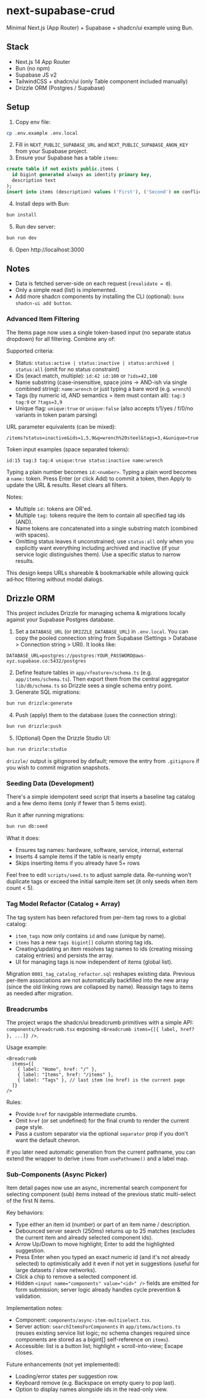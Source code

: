 # next-supabase-crud

Minimal Next.js (App Router) + Supabase + shadcn/ui example using Bun.

## Stack

- Next.js 14 App Router
- Bun (no npm)
- Supabase JS v2
- TailwindCSS + shadcn/ui (only Table component included manually)
- Drizzle ORM (Postgres / Supabase)

## Setup

1. Copy env file:

```bash
cp .env.example .env.local
```

2. Fill in `NEXT_PUBLIC_SUPABASE_URL` and `NEXT_PUBLIC_SUPABASE_ANON_KEY` from your Supabase project.
3. Ensure your Supabase has a table `items`:

```sql
create table if not exists public.items (
  id bigint generated always as identity primary key,
  description text
);
insert into items (description) values ('First'), ('Second') on conflict do nothing;
```

4. Install deps with Bun:

```bash
bun install
```

5. Run dev server:

```bash
bun run dev
```

6. Open http://localhost:3000

## Notes

- Data is fetched server-side on each request (`revalidate = 0`).
- Only a simple read (list) is implemented.
- Add more shadcn components by installing the CLI (optional): `bunx shadcn-ui add button`.

### Advanced Item Filtering

The Items page now uses a single token-based input (no separate status dropdown) for all filtering. Combine any of:

Supported criteria:

- Status: `status:active | status:inactive | status:archived | status:all` (omit for no status constraint)
- IDs (exact match, multiple): `id:42 id:100` or `?ids=42,100`
- Name substring (case-insensitive, space joins -> AND-ish via single combined string): `name:wrench` or just typing a bare word (e.g. `wrench`)
- Tags (by numeric id, AND semantics = item must contain all): `tag:3 tag:9` or `?tags=3,9`
- Unique flag: `unique:true` or `unique:false` (also accepts t/1/yes / f/0/no variants in token param parsing)

URL parameter equivalents (can be mixed):

```
/items?status=inactive&ids=1,5,9&q=wrench%20steel&tags=3,4&unique=true
```

Token input examples (space separated tokens):

```
id:15 tag:3 tag:4 unique:true status:inactive name:wrench
```

Typing a plain number becomes `id:<number>`. Typing a plain word becomes a `name:` token. Press Enter (or click Add) to commit a token, then Apply to update the URL & results. Reset clears all filters.

Notes:

- Multiple `id:` tokens are OR'ed.
- Multiple `tag:` tokens require the item to contain all specified tag ids (AND).
- Name tokens are concatenated into a single substring match (combined with spaces).
- Omitting status leaves it unconstrained; use `status:all` only when you explicitly want everything including archived and inactive (if your service logic distinguishes them). Use a specific status to narrow results.

This design keeps URLs shareable & bookmarkable while allowing quick ad‑hoc filtering without modal dialogs.

## Drizzle ORM

This project includes Drizzle for managing schema & migrations locally against your Supabase Postgres database.

1. Set a `DATABASE_URL` (or `DRIZZLE_DATABASE_URL`) in `.env.local`. You can copy the pooled connection string from Supabase (Settings > Database > Connection string > URI). It looks like:

```
DATABASE_URL=postgres://postgres:YOUR_PASSWORD@aws-xyz.supabase.co:5432/postgres
```

2. Define feature tables in `app/<feature>/schema.ts` (e.g. `app/items/schema.ts`). Then export them from the central aggregator `lib/db/schema.ts` so Drizzle sees a single schema entry point.
3. Generate SQL migrations:

```bash
bun run drizzle:generate
```

4. Push (apply) them to the database (uses the connection string):

```bash
bun run drizzle:push
```

5. (Optional) Open the Drizzle Studio UI:

```bash
bun run drizzle:studio
```

`drizzle/` output is gitignored by default; remove the entry from `.gitignore` if you wish to commit migration snapshots.

### Seeding Data (Development)

There's a simple idempotent seed script that inserts a baseline tag catalog and a few demo items (only if fewer than 5 items exist).

Run it after running migrations:

```bash
bun run db:seed
```

What it does:

- Ensures tag names: hardware, software, service, internal, external
- Inserts 4 sample items if the table is nearly empty
- Skips inserting items if you already have 5+ rows

Feel free to edit `scripts/seed.ts` to adjust sample data. Re-running won't duplicate tags or exceed the initial sample item set (it only seeds when item count < 5).

### Tag Model Refactor (Catalog + Array)

The tag system has been refactored from per-item tag rows to a global catalog:

- `item_tags` now only contains `id` and `name` (unique by name).
- `items` has a new `tags bigint[]` column storing tag ids.
- Creating/updating an item resolves tag names to ids (creating missing catalog entries) and persists the array.
- UI for managing tags is now independent of items (global list).

Migration `0001_tag_catalog_refactor.sql` reshapes existing data. Previous per-item associations are not automatically backfilled into the new array (since the old linking rows are collapsed by name). Reassign tags to items as needed after migration.

### Breadcrumbs

The project wraps the shadcn/ui breadcrumb primitives with a simple API: `components/breadcrumb.tsx` exposing `<Breadcrumb items={[{ label, href? }, ...]} />`.

Usage example:

```tsx
<Breadcrumb
  items={[
    { label: "Home", href: "/" },
    { label: "Items", href: "/items" },
    { label: "Tags" }, // last item (no href) is the current page
  ]}
/>
```

Rules:

- Provide `href` for navigable intermediate crumbs.
- Omit `href` (or set undefined) for the final crumb to render the current page style.
- Pass a custom separator via the optional `separator` prop if you don't want the default chevron.

If you later need automatic generation from the current pathname, you can extend the wrapper to derive `items` from `usePathname()` and a label map.

### Sub-Components (Async Picker)

Item detail pages now use an async, incremental search component for selecting component (sub) items instead of the previous static multi-select of the first N items.

Key behaviors:

- Type either an item id (number) or part of an item name / description.
- Debounced server search (250ms) returns up to 25 matches (excludes the current item and already selected component ids).
- Arrow Up/Down to move highlight; Enter to add the highlighted suggestion.
- Press Enter when you typed an exact numeric id (and it's not already selected) to optimistically add it even if not yet in suggestions (useful for large datasets / slow networks).
- Click a chip to remove a selected component id.
- Hidden `<input name="components" value="<id>" />` fields are emitted for form submission; server logic already handles cycle prevention & validation.

Implementation notes:

- Component: `components/async-item-multiselect.tsx`.
- Server action: `searchItemsForComponents` in `app/items/actions.ts` (reuses existing service list logic; no schema changes required since components are stored as a bigint[] self-reference on `items`).
- Accessible: list is a button list; highlight + scroll-into-view; Escape closes.

Future enhancements (not yet implemented):

- Loading/error states per suggestion row.
- Keyboard remove (e.g. Backspace on empty query to pop last).
- Option to display names alongside ids in the read-only view.
